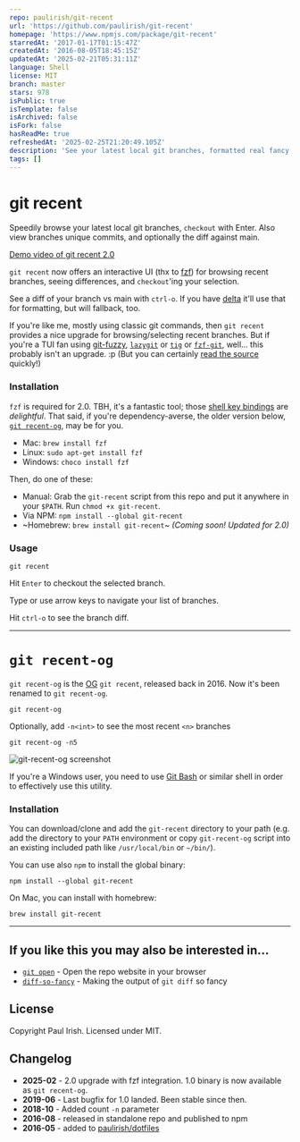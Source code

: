 ```yaml
---
repo: paulirish/git-recent
url: 'https://github.com/paulirish/git-recent'
homepage: 'https://www.npmjs.com/package/git-recent'
starredAt: '2017-01-17T01:15:47Z'
createdAt: '2016-08-05T18:45:15Z'
updatedAt: '2025-02-21T05:31:11Z'
language: Shell
license: MIT
branch: master
stars: 978
isPublic: true
isTemplate: false
isArchived: false
isFork: false
hasReadMe: true
refreshedAt: '2025-02-25T21:20:49.105Z'
description: 'See your latest local git branches, formatted real fancy'
tags: []
---
```


# git recent

Speedily browse your latest local git branches, `checkout` with Enter. Also view  branches unique commits, and optionally the diff against main.

[Demo video of git recent 2.0](https://github.com/user-attachments/assets/441f0b9b-8469-41bd-a826-0bb0cd7c7de8)

`git recent` now offers an interactive UI (thx to [fzf](https://github.com/junegunn/fzf)) for browsing recent branches, seeing differences, and `checkout`'ing your selection.

See a diff of your branch vs main with `ctrl-o`. If you have [delta](https://dandavison.github.io/delta//) it'll use that for formatting, but will fallback, too.

If you're like me, mostly using classic git commands, then `git recent` provides a nice upgrade for browsing/selecting recent branches. But if you're a TUI fan using [git-fuzzy](https://github.com/bigH/git-fuzzy), [`lazygit`](https://github.com/jesseduffield/lazygit) or [`tig`](https://jonas.github.io/tig/) or [`fzf-git`](https://github.com/junegunn/fzf-git.sh), well… this probably isn't an upgrade. :p  (But you can certainly [read the source](/git-recent) quickly!)


### Installation

`fzf` is required for 2.0. TBH, it's a fantastic tool; those [shell key bindings](https://junegunn.github.io/fzf/shell-integration/) are _delightful_. That said, if you're dependency-averse, the older version below, [`git recent-og`](#git-recent-og), may be for you.

* Mac: `brew install fzf`
* Linux: `sudo apt-get install fzf`
* Windows: `choco install fzf`

Then, do one of these:

* Manual: Grab the `git-recent` script from this repo and put it anywhere in your `$PATH`. Run `chmod +x git-recent`.
* Via NPM: `npm install --global git-recent`
* ~Homebrew: `brew install git-recent`~ _(Coming soon! Updated for 2.0)_

### Usage

    git recent

Hit `Enter` to checkout the selected branch.

Type or use arrow keys to navigate your list of branches.

Hit `ctrl-o` to see the branch diff.

--------------------------------

# `git recent-og`

`git recent-og` is the [OG](https://www.urbandictionary.com/define.php?term=OG) `git recent`, released back in 2016. Now it's been renamed to `git recent-og`.

    git recent-og

Optionally, add `-n<int>` to see the most recent `<n>` branches

    git recent-og -n5

![git-recent-og screenshot](https://cloud.githubusercontent.com/assets/39191/17446638/039d4cee-5aff-11e6-9e11-4294f0020513.png)

If you're a Windows user, you need to use [Git Bash](https://git-scm.com/downloads) or similar shell in order to effectively use this utility.

### Installation

You can download/clone and add the `git-recent` directory to your path (e.g. add the directory to your `PATH` environment
or copy `git-recent-og` script into an existing included path like `/usr/local/bin` or `~/bin/`).

You can use also `npm` to install the global binary:

    npm install --global git-recent

On Mac, you can install with homebrew:

    brew install git-recent

----------

## If you like this you may also be interested in...

- [`git open`](https://github.com/paulirish/git-open) - Open the repo website in your browser
- [`diff-so-fancy`](https://github.com/so-fancy/diff-so-fancy/) - Making the output of `git diff` so fancy

## License

Copyright Paul Irish. Licensed under MIT.

## Changelog

- **2025-02** - 2.0 upgrade with fzf integration. 1.0 binary is now available as `git recent-og`.
- **2019-06** - Last bugfix for 1.0 landed. Been stable since then.
- **2018-10** - Added count `-n` parameter
- **2016-08** - released in standalone repo and published to npm
- **2016-05** - added to [paulirish/dotfiles](https://github.com/paulirish/dotfiles/commit/1ca1ff760832af558447145fa2a367046b1829d2)
